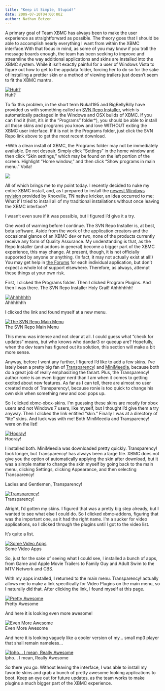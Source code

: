 ```yaml
---
title: "Keep it Simple, Stupid!"
date: 2009-07-10T04:00:00Z
author: Nathan Betzen
---
```


A primary goal of Team XBMC has always been to make the user experience as straightforward as possible. The theory goes that I should be able to accomplish nearly everything I want from within the XBMC interface.With that focus in mind, as some of you may know if you troll the message boards enough, the team has been seeking to improve and streamline the way additional applications and skins are installed into the XBMC system. While it isn’t exactly painful for a user of Windows Vista to figure out how to get to the appdata folder, forcing her to do so for the sake of installing a prettier skin or a method of viewing trailers just doesn’t seem to fit the XBMC mantra.

[![Huh?](/sites/default/files/uploads/appdata1-300x187.webp)](/natethomas/files/appdata1.webp)  
 Huh?

To fix this problem, in the short term Nuka1195 and BigBellyBilly have provided us with something called an [SVN Repo Installer](https://forum.kodi.tv/showthread.php?pid=159135%23pid159135), which is automatically packaged in the Windows and OSX builds of XBMC. If you can find it (hint, it’s in the “Programs” folder\*), you should be able to install all those skins and programs you know and love WITHOUT exiting the XBMC user interface. If it is not in the Programs folder, just click the SVN Repo link above to get the most recent download.

\*With a clean install of XBMC, the Programs folder may not be immediately available. Do not despair. Simply click “Settings” in the home window and then click “Skin settings,” which may be found on the left portion of the screen. Highlight “Home window,” and then click “Show programs in main menu.” Voila!

[![](/sites/default/files/uploads/screenshot026-300x168.webp)](/natethomas/files/screenshot026.webp)

All of which brings me to my point today. I recently decided to nuke my entire XBMC install, and, as I prepared to install the [newest Windows revision](https://forum.kodi.tv/showthread.php?tid=35452) provided by Knoxville, TN native kricker, an idea occurred to me: What if I tried to install all of my traditional installations without once leaving the XBMC interface?

I wasn’t even sure if it was possible, but I figured I’d give it a try.

One word of warning before I continue. The SVN Repo Installer is, at best, beta software. Aside from the work of the application creators and the occasional glance of an XBMC dev or two, none of the products currently receive any form of Quality Assurance. My understanding is that, as the Repo Installer (and addons in general) become a bigger part of the XBMC experience, this may change. At present, though, it is not officially supported by anyone or anything. (In fact, it may not actually exist at all!) You may get help in [the Forums](https://forum.kodi.tv/forumdisplay.php?fid=27) for each individual application, but don’t expect a whole lot of support elsewhere. Therefore, as always, attempt these things at your own risk.

First, I clicked the Programs folder. Then I clicked Program Plugins. And then I was there. The SVN Repo Installer Holy Grail! Ahhhhhhh!

[![Ahhhhhhh](/sites/default/files/uploads/svn-repo-holy-grail-300x187.webp)](/natethomas/files/svn-repo-holy-grail.webp)  
 Ahhhhhhh

I clicked the link and found myself at a new menu.

[![The SVN Repo Main Menu](/sites/default/files/uploads/repo-list-300x193.webp)](/natethomas/files/repo-list.webp)  
 The SVN Repo Main Menu

This menu was intense and not clear at all. I could guess what “check for updates” means, but who knows who dandar3 or queeup are? Hopefully, when the dev team has figured out its solution, this section will make a bit more sense.

Anyway, before I went any further, I figured I’d like to add a few skins. I’ve lately been a pretty big fan of [Transparency](https://forum.kodi.tv/showthread.php?tid=52125)! and [MiniMeedia](https://forum.kodi.tv/showthread.php?tid=53529), because both do a great job of really emphasizing the fanart. Plus, the Transparency! author ronie is an even bigger nerd than I am when it comes to getting excited about new features. As far as I can tell, there are almost no user created mods of Transparency!, because ronie is too quick to change his own skin when something new and cool pops up.

So I clicked xbmc-xbox-skins. I’m guessing these skins are mostly for xbox users and not Windows 7 users, like myself, but I thought I’d give them a try anyway. Then I clicked the link entitled “skin.” Finally I was at a directory of “lite” skins. And luck was with me! Both MiniMeedia and Transparency! were on the list!

[![Hooray!](/sites/default/files/uploads/skin-list-300x187.webp)](/natethomas/files/skin-list.webp)  
 Hooray!

I installed both. MiniMeedia was downloaded pretty quickly. Transparency! took longer, but Transparency! has always been a large file. XBMC does not give you the option of automatically applying the skin after download, but it was a simple matter to change the skin myself by going back to the main menu, clicking Settings, clicking Appearance, and then selecting Transparency!

Ladies and Gentlemen, Transparency!

[![Transparency!](/sites/default/files/uploads/screenshot021-300x168.webp)](/natethomas/files/screenshot021.webp)  
 Transparency!

Alright, I’d gotten my skins. I figured that was a pretty big step already, but I wanted to see what else I could do. So I clicked xbmc-addons, figuring that was the important one, as it had the right name. I’m a sucker for video applications, so I clicked through the plugins until I got to the video list.

It’s quite a list.

[![Some Video Apps](/sites/default/files/uploads/screenshot022-300x168.webp)](/natethomas/files/screenshot022.webp)  
 Some Video Apps

So, just for the sake of seeing what I could see, I installed a bunch of apps, from Game and Apple Movie Trailers to Family Guy and Adult Swim to the MTV Network and CBS.

With my apps installed, I returned to the main menu. Transparency! actually allows me to make a link specifically for Video Plugins on the main menu, so I naturally did that. After clicking the link, I found myself at this page.

[![Pretty Awesome](/sites/default/files/uploads/screenshot009-300x187.webp)](/natethomas/files/screenshot009.webp)  
 Pretty Awesome

And here it is looking even more awesome!

[![Even More Awesome](/sites/default/files/uploads/screenshot010-300x187.webp)](/natethomas/files/screenshot010.webp)  
 Even More Awesome

And here it is looking vaguely like a cooler version of my… small mp3 player that shall remain nameless…

[![Ipho... I mean, Really Awesome](/sites/default/files/uploads/screenshot011-300x187.webp)](/natethomas/files/screenshot011.webp)  
 Ipho… I mean, Really Awesome

So there you go. Without leaving the interface, I was able to install my favorite skins and grab a bunch of pretty awesome looking applications to boot. Keep an eye out for future updates, as the team works to make plugins a much bigger part of the XBMC experience.
